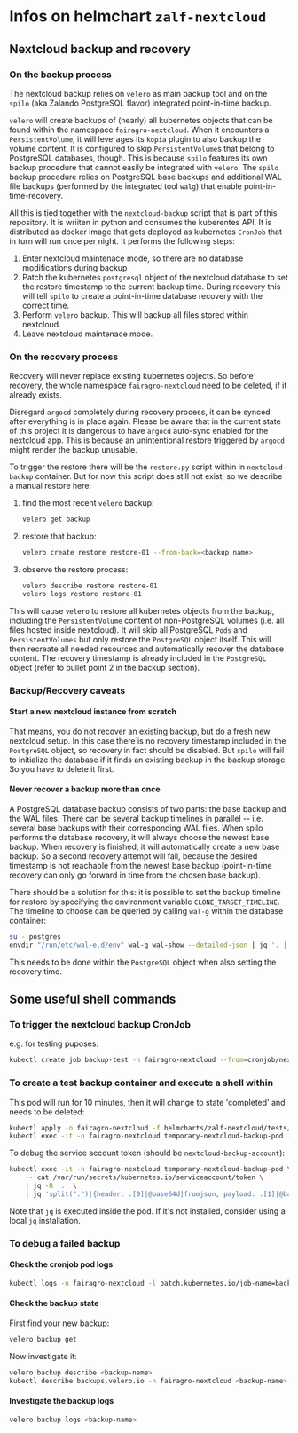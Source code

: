 # Infos on helmchart `zalf-nextcloud` #

## Nextcloud backup and recovery ##

### On the backup process ###

The nextcloud backup relies on `velero` as main backup tool and on the `spilo` (aka Zalando PostgreSQL flavor)
integrated point-in-time backup.

`velero` will create backups of (nearly) all kubernetes objects that can be
found within the namespace `fairagro-nextcloud`. When it encounters a `PersistentVolume`, it will leverages
its `kopia` plugin to also backup the volume content. It is configured to skip `PersistentVolume`s that belong
to PostgreSQL databases, though. This is because `spilo` features its own backup procedure that cannot easily
be integrated with `velero`. The `spilo` backup procedure relies on PostgreSQL
base backups and additional WAL file backups (performed by the integrated tool `walg`) that enable
point-in-time-recovery.

All this is tied together with the `nextcloud-backup` script that is part of this repository. It is wriiten in
python and consumes the kuberentes API. It is distributed as docker image that gets deployed as kubernetes
`CronJob` that in turn will run once per night. It performs the following steps:

1. Enter nextcloud maintenace mode, so there are no database modifications during backup
2. Patch the kubernetes `postgresql` object of the nextcloud database to set the restore timestamp to the current
   backup time. During recovery this will tell `spilo` to create a point-in-time database recovery with the
   correct time.
3. Perform `velero` backup. This will backup all files stored within nextcloud.
4. Leave nextcloud maintenace mode.

### On the recovery process ###

Recovery will never replace existing kubernetes objects. So before recovery, the whole namespace
`fairagro-nextcloud` need to be deleted, if it already exists.

Disregard `argocd` completely during recovery process, it can be synced after everything is in place again. Please
be aware that in the current state of this project it is dangerous to have `argocd` auto-sync enabled for the
nextcloud app. This is because an unintentional restore triggered by `argocd` might render the backup unusable.

To trigger the restore there will be the `restore.py` script within in `nextcloud-backup` container. But for now
this script does still not exist, so we describe a manual restore here:

1. find the most recent `velero` backup:

   ```bash
   velero get backup
   ```

2. restore that backup:

   ```bash
   velero create restore restore-01 --from-back=<backup name>
   ```

3. observe the restore process:

   ```bash
   velero describe restore restore-01
   velero logs restore restore-01
   ```

This will cause `velero` to restore all kubernetes objects from the backup, including the `PersistentVolume`
content of non-PostgreSQL volumes (i.e. all files hosted inside nextcloud). It will skip all PostgreSQL `Pods`
and `PersistentVolumes` but only restore the `PostgreSQL` object itself. This will then recreate all needed
resources and automatically recover the database content. The recovery timestamp is already included
in the `PostgreSQL` object (refer to bullet point 2 in the backup section).

### Backup/Recovery caveats ###

#### Start a new nextcloud instance from scratch ####

That means, you do not recover an existing backup, but do a fresh new nextcloud setup. In this case there is
no recovery timestamp included in the `PostgreSQL` object, so recovery in fact should be disabled. But `spilo`
will fail to initialize the database if it finds an existing backup in the backup storage. So you have to
delete it first.

#### Never recover a backup more than once ####

A PostgreSQL database backup consists of two parts: the base backup and the WAL files. There can be several
backup timelines in parallel -- i.e. several base backups with their corresponding WAL files. When spilo
performs the database recovery, it will always choose the newest base backup. When recovery is finished, it
will automatically create a new base backup. So a second recovery attempt will fail, because the desired
timestamp is not reachable from the newest base backup (point-in-time recovery can only go forward in time
from the chosen base backup).

There should be a solution for this: it is possible to set the backup timeline for restore by specifying the
environment variable `CLONE_TARGET_TIMELINE`. The timeline to choose can be queried by calling `wal-g` within
the database container:

```bash
su - postgres
envdir "/run/etc/wal-e.d/env" wal-g wal-show --detailed-json | jq '. | max_by(.id) | .id'
```

This needs to be done within the `PostgreSQL` object when also setting the recovery time.

## Some useful shell commands ##

### To trigger the nextcloud backup CronJob ###

e.g. for testing puposes:

```bash
kubectl create job backup-test -n fairagro-nextcloud --from=cronjob/nextcloud-backup-cronjob
```

### To create a test backup container and execute a shell within ###

This pod will run for 10 minutes, then it will change to state 'completed' and needs to be deleted:

```bash
kubectl apply -n fairagro-nextcloud -f helmcharts/zalf-nextcloud/tests/backup-pod-with-shell.yaml
kubectl exec -it -n fairagro-nextcloud temporary-nextcloud-backup-pod -- sh
```

To debug the service account token (should be `nextcloud-backup-account`):

```bash
kubectl exec -it -n fairagro-nextcloud temporary-nextcloud-backup-pod \
    -- cat /var/run/secrets/kubernetes.io/serviceaccount/token \
    | jq -R '.' \
    | jq 'split(".")|{header: .[0]|@base64d|fromjson, payload: .[1]|@base64d|fromjson}'
```

Note that `jq` is executed inside the pod. If it's not installed, consider using a local `jq` installation.

### To debug a failed backup ###

#### Check the cronjob pod logs ####

```bash
kubectl logs -n fairagro-nextcloud -l batch.kubernetes.io/job-name=backup-test
```

#### Check the backup state ####

First find your new backup:

```bash
velero backup get
```

Now investigate it:

```bash
velero backup describe <backup-name>
kubectl describe backups.velero.io -n fairagro-nextcloud <backup-name>
```

#### Investigate the backup logs ####

```bash
velero backup logs <backup-name>
```
